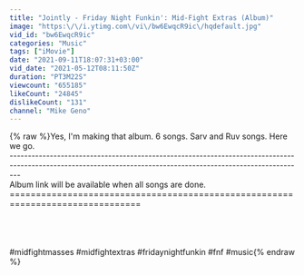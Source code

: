```yaml
---
title: "Jointly - Friday Night Funkin': Mid-Fight Extras (Album)"
image: "https:\/\/i.ytimg.com\/vi\/bw6EwqcR9ic\/hqdefault.jpg"
vid_id: "bw6EwqcR9ic"
categories: "Music"
tags: ["iMovie"]
date: "2021-09-11T18:07:31+03:00"
vid_date: "2021-05-12T08:11:50Z"
duration: "PT3M22S"
viewcount: "655185"
likeCount: "24845"
dislikeCount: "131"
channel: "Mike Geno"
---
```

{% raw %}Yes, I'm making that album. 6 songs. Sarv and Ruv songs. Here we go.<br />---------------------------------------------------------------------------------------------------------------------------------------------------------------<br />Album link will be available when all songs are done.<br />===============================================================================<br /><br /><br /><br /><br />#midfightmasses #midfightextras #fridaynightfunkin #fnf #music{% endraw %}
